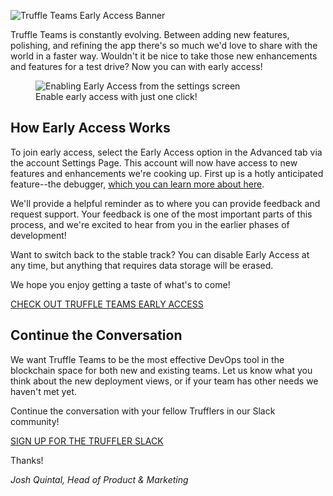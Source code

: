 ![Truffle Teams Early Access Banner](/img/blog/try-new-features-first-with-truffle-teams-early-access/blog-header.png)

Truffle Teams is constantly evolving. Between adding new features, polishing, and refining the app there's so much we'd love to share with the world in a faster way. Wouldn't it be nice to take those new enhancements and features for a test drive? Now you can with early access!

</div></div></div>

<figure class="breakout">
  <img class="mb-4 w-100 figure-shadow" src="/img/blog/try-new-features-first-with-truffle-teams-early-access/early-access-1.png" alt="Enabling Early Access from the settings screen">
  <figcaption class="text-center font-italic">Enable early access with just one click!</figcaption>
</figure>

<div class="container container-post"><div class="row justify-content-center"><div class="col">

## How Early Access Works

To join early access, select the Early Access option in the Advanced tab via the account Settings Page. This account will now have access to new features and enhancements we're cooking up. First up is a hotly anticipated feature--the debugger, [which you can learn more about here](/blog/debug-quickly-and-in-context-with-truffle-teams-new-debugger).

We'll provide a helpful reminder as to where you can provide feedback and request support. Your feedback is one of the most important parts of this process, and we're excited to hear from you in the earlier phases of development!

Want to switch back to the stable track? You can disable Early Access at any time, but anything that requires data storage will be erased.

We hope you enjoy getting a taste of what's to come!

<div class="mt-12 text-center">
  <a class="btn btn-truffle mt-3" href="https://my.truffleteams.com/" target="_blank">CHECK OUT TRUFFLE TEAMS EARLY ACCESS</a>
</div>

## Continue the Conversation

We want Truffle Teams to be the most effective DevOps tool in the blockchain space for both new and existing teams. Let us know what you think about the new deployment views, or if your team has other needs we haven't met yet.

Continue the conversation with your fellow Trufflers in our Slack community!

<div class="mt-12 text-center">
  <a class="btn btn-truffle mt-3" href="https://join.slack.com/t/truffle-community/shared_invite/zt-8wab0bnl-KcugRAqsY9yeNJYcnanfLA" target="_blank">SIGN UP FOR THE TRUFFLER SLACK</a>
</div>

Thanks!

_Josh Quintal, Head of Product & Marketing_

